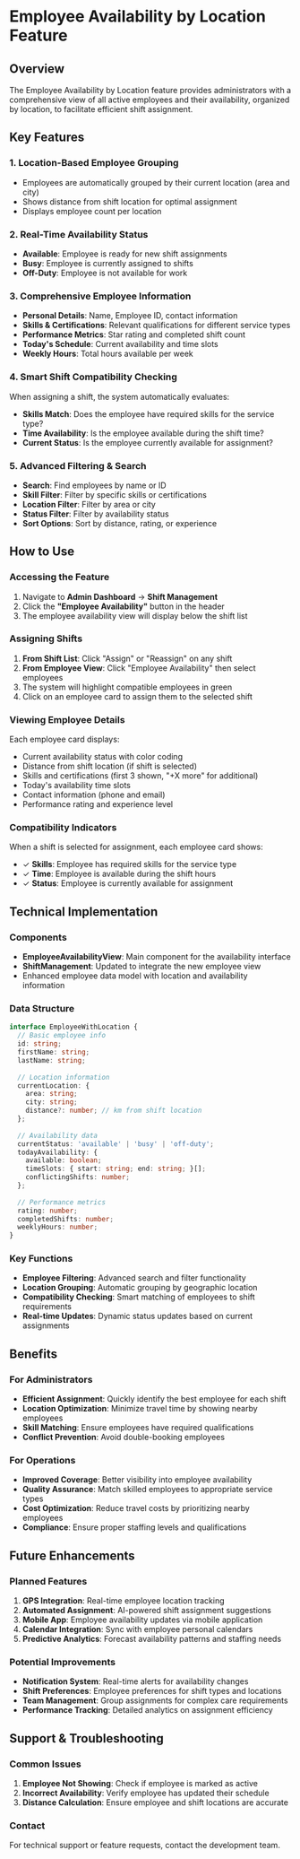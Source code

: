 # Employee Availability by Location Feature

## Overview
The Employee Availability by Location feature provides administrators with a comprehensive view of all active employees and their availability, organized by location, to facilitate efficient shift assignment.

## Key Features

### 1. Location-Based Employee Grouping
- Employees are automatically grouped by their current location (area and city)
- Shows distance from shift location for optimal assignment
- Displays employee count per location

### 2. Real-Time Availability Status
- **Available**: Employee is ready for new shift assignments
- **Busy**: Employee is currently assigned to shifts
- **Off-Duty**: Employee is not available for work

### 3. Comprehensive Employee Information
- **Personal Details**: Name, Employee ID, contact information
- **Skills & Certifications**: Relevant qualifications for different service types
- **Performance Metrics**: Star rating and completed shift count
- **Today's Schedule**: Current availability and time slots
- **Weekly Hours**: Total hours available per week

### 4. Smart Shift Compatibility Checking
When assigning a shift, the system automatically evaluates:
- **Skills Match**: Does the employee have required skills for the service type?
- **Time Availability**: Is the employee available during the shift time?
- **Current Status**: Is the employee currently available for assignment?

### 5. Advanced Filtering & Search
- **Search**: Find employees by name or ID
- **Skill Filter**: Filter by specific skills or certifications
- **Location Filter**: Filter by area or city
- **Status Filter**: Filter by availability status
- **Sort Options**: Sort by distance, rating, or experience

## How to Use

### Accessing the Feature
1. Navigate to **Admin Dashboard** → **Shift Management**
2. Click the **"Employee Availability"** button in the header
3. The employee availability view will display below the shift list

### Assigning Shifts
1. **From Shift List**: Click "Assign" or "Reassign" on any shift
2. **From Employee View**: Click "Employee Availability" then select employees
3. The system will highlight compatible employees in green
4. Click on an employee card to assign them to the selected shift

### Viewing Employee Details
Each employee card displays:
- Current availability status with color coding
- Distance from shift location (if shift is selected)
- Skills and certifications (first 3 shown, "+X more" for additional)
- Today's availability time slots
- Contact information (phone and email)
- Performance rating and experience level

### Compatibility Indicators
When a shift is selected for assignment, each employee card shows:
- ✓ **Skills**: Employee has required skills for the service type
- ✓ **Time**: Employee is available during the shift hours
- ✓ **Status**: Employee is currently available for assignment

## Technical Implementation

### Components
- **EmployeeAvailabilityView**: Main component for the availability interface
- **ShiftManagement**: Updated to integrate the new employee view
- Enhanced employee data model with location and availability information

### Data Structure
```typescript
interface EmployeeWithLocation {
  // Basic employee info
  id: string;
  firstName: string;
  lastName: string;
  
  // Location information
  currentLocation: {
    area: string;
    city: string;
    distance?: number; // km from shift location
  };
  
  // Availability data
  currentStatus: 'available' | 'busy' | 'off-duty';
  todayAvailability: {
    available: boolean;
    timeSlots: { start: string; end: string; }[];
    conflictingShifts: number;
  };
  
  // Performance metrics
  rating: number;
  completedShifts: number;
  weeklyHours: number;
}
```

### Key Functions
- **Employee Filtering**: Advanced search and filter functionality
- **Location Grouping**: Automatic grouping by geographic location
- **Compatibility Checking**: Smart matching of employees to shift requirements
- **Real-time Updates**: Dynamic status updates based on current assignments

## Benefits

### For Administrators
- **Efficient Assignment**: Quickly identify the best employee for each shift
- **Location Optimization**: Minimize travel time by showing nearby employees
- **Skill Matching**: Ensure employees have required qualifications
- **Conflict Prevention**: Avoid double-booking employees

### For Operations
- **Improved Coverage**: Better visibility into employee availability
- **Quality Assurance**: Match skilled employees to appropriate service types
- **Cost Optimization**: Reduce travel costs by prioritizing nearby employees
- **Compliance**: Ensure proper staffing levels and qualifications

## Future Enhancements

### Planned Features
1. **GPS Integration**: Real-time employee location tracking
2. **Automated Assignment**: AI-powered shift assignment suggestions
3. **Mobile App**: Employee availability updates via mobile application
4. **Calendar Integration**: Sync with employee personal calendars
5. **Predictive Analytics**: Forecast availability patterns and staffing needs

### Potential Improvements
- **Notification System**: Real-time alerts for availability changes
- **Shift Preferences**: Employee preferences for shift types and locations
- **Team Management**: Group assignments for complex care requirements
- **Performance Tracking**: Detailed analytics on assignment efficiency

## Support & Troubleshooting

### Common Issues
1. **Employee Not Showing**: Check if employee is marked as active
2. **Incorrect Availability**: Verify employee has updated their schedule
3. **Distance Calculation**: Ensure employee and shift locations are accurate

### Contact
For technical support or feature requests, contact the development team.